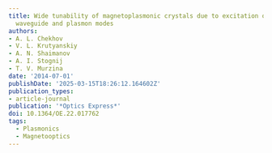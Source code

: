 ```yaml
---
title: Wide tunability of magnetoplasmonic crystals due to excitation of multiple
  waveguide and plasmon modes
authors:
- A. L. Chekhov
- V. L. Krutyanskiy
- A. N. Shaimanov
- A. I. Stognij
- T. V. Murzina
date: '2014-07-01'
publishDate: '2025-03-15T18:26:12.164602Z'
publication_types:
- article-journal
publication: '*Optics Express*'
doi: 10.1364/OE.22.017762
tags:
  - Plasmonics
  - Magnetooptics
---
```

